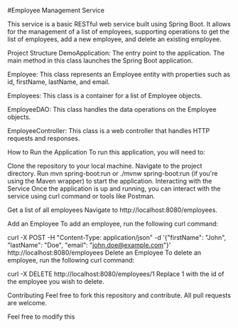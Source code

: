 #Employee Management Service

This service is a basic RESTful web service built using Spring Boot. It allows for the management of a list of employees, supporting operations to get the list of employees, add a new employee, and delete an existing employee.

Project Structure
DemoApplication: The entry point to the application. The main method in this class launches the Spring Boot application.

Employee: This class represents an Employee entity with properties such as id, firstName, lastName, and email.

Employees: This class is a container for a list of Employee objects.

EmployeeDAO: This class handles the data operations on the Employee objects.

EmployeeController: This class is a web controller that handles HTTP requests and responses.

How to Run the Application
To run this application, you will need to:

Clone the repository to your local machine.
Navigate to the project directory.
Run mvn spring-boot:run or ./mvnw spring-boot:run (if you're using the Maven wrapper) to start the application.
Interacting with the Service
Once the application is up and running, you can interact with the service using curl command or tools like Postman.

Get a list of all employees
Navigate to http://localhost:8080/employees.

Add an Employee
To add an employee, run the following curl command:

curl -X POST -H "Content-Type: application/json" -d '{"firstName": "John", "lastName": "Doe", "email": "john.doe@example.com"}' http://localhost:8080/employees
Delete an Employee
To delete an employee, run the following curl command:

curl -X DELETE http://localhost:8080/employees/1
Replace 1 with the id of the employee you wish to delete.

Contributing
Feel free to fork this repository and contribute. All pull requests are welcome.

Feel free to modify this 
